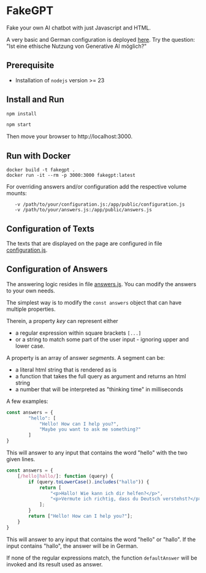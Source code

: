 # FakeGPT

Fake your own AI chatbot with just Javascript and HTML. 

A very basic and German configuration is deployed [here](https://fakegpt.johanneslink.net/).
Try the question: "Ist eine ethische Nutzung von Generative AI möglich?"


## Prerequisite

- Installation of `nodejs` version >= 23

## Install and Run

```bash
npm install
```

```bash
npm start
```

Then move your browser to  http://localhost:3000.

## Run with Docker

```shell
docker build -t fakegpt .
docker run -it --rm -p 3000:3000 fakegpt:latest
```
   
For overriding answers and/or configuration add the respective volume mounts:

```shell
   -v /path/to/your/configuration.js:/app/public/configuration.js
   -v /path/to/your/answers.js:/app/public/answers.js
```

## Configuration of Texts

The texts that are displayed on the page are configured in 
file [configuration.js](./public/configuration.js).


## Configuration of Answers

The answering logic resides in
file [answers.js](./public/answers.js). You can modify the answers to your own needs.

The simplest way is to modify the `const answers` object that can have multiple properties.

Therein, a property _key_ can represent either 
- a regular expression within square brackets `[...]` 
- or a string to match some part of the user input - ignoring upper and lower case.

A property is an array of answer _segments_. A segment can be:
- a literal html string that is rendered as is
- a function that takes the full query as argument and returns an html string
- a number that will be interpreted as "thinking time" in milliseconds

A few examples:

```javascript
const answers = {
        "hello": [
            "Hello! How can I help you?",
            "Maybe you want to ask me something?"
        ]
}
```

This will answer to any input that contains the word "hello" with the two given lines.

```javascript
const answers = {
    [/hello|hallo/]: function (query) {
        if (query.toLowerCase().includes("hallo")) {
            return [
                "<p>Hallo! Wie kann ich dir helfen?</p>",
                "<p>Vermute ich richtig, dass du Deutsch verstehst?</p>"
            ];
        }
        return ["Hello! How can I help you?"];
    }
}
```

This will answer to any input that contains the word "hello" or "hallo". 
If the input contains "hallo", the answer will be in German.

If none of the regular expressions match, the function `defaultAnswer` will be invoked
and its result used as answer.
